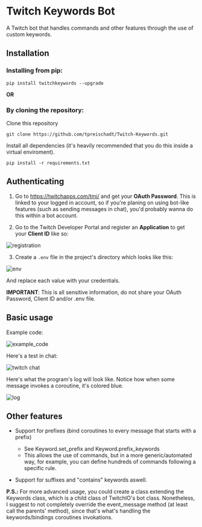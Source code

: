 # Twitch Keywords Bot

A Twitch bot that handles commands and other features through the use of custom keywords.

## Installation

### Installing from pip:

`pip install twitchkeywords --upgrade`

**OR**

### By cloning the repository:

Clone this repository

`git clone https://github.com/tpreischadt/Twitch-Keywords.git`

Install all dependencies (it's heavily recommended that you do this inside a virtual enviroment).

`pip install -r requirements.txt`

## Authenticating

1) Go to https://twitchapps.com/tmi/ and get your **OAuth Password**. This is linked to your logged in account, so if you're planing on using bot-like features (such as sending messages in chat), you'd probably wanna do this within a bot account.

2) Go to the Twitch Developer Portal and register an **Application** to get your **Client ID** like so:

![registration](https://i.imgur.com/Wjdl0aD.png)

3) Create a `.env` file in the project's directory which looks like this:

![env](https://i.imgur.com/5uMd2PN.png)

And replace each value with your credentials. 

**IMPORTANT**: This is all sensitive information, do not share your OAuth Password, Client ID and/or .env file.

## Basic usage

Example code:

![example_code](https://i.imgur.com/iWrJOPk.png)

Here's a test in chat:

![twitch chat](https://i.imgur.com/obEQDDp.png)

Here's what the program's log will look like. Notice how when some message invokes a coroutine, it's colored blue.

![log](https://i.imgur.com/ObSO6w4.png)

## Other features

- Support for prefixes (bind coroutines to every message that starts with a prefix)
    - See Keyword.set_prefix and Keyword.prefix_keywords
    - This allows the use of commands, but in a more generic/automated way, for example, you can define hundreds of commands following a specific rule.

- Support for suffixes and "contains" keywords aswell.

**P.S.:** For more advanced usage, you could create a class extending the Keywords class, which is a child class of TwitchIO's bot class. Nonetheless, I suggest to not completely override the event_message method (at least call the parents' method), since that's what's handling the keywords/bindings coroutines invokations.
